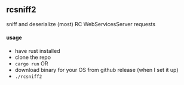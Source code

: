 ## rcsniff2
sniff and deserialize (most) RC WebServicesServer requests
#### usage
* have rust installed
* clone the repo
* `cargo run`
OR 
* download binary for your OS from github release (when I set it up)
* `./rcsniff2`